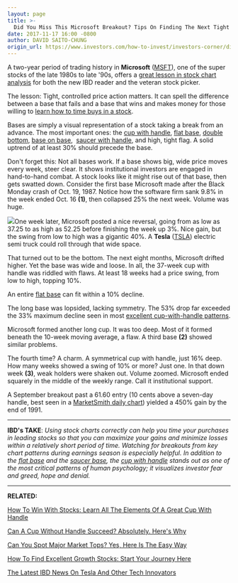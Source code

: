 ```yaml
---
layout: page
title: >-
  Did You Miss This Microsoft Breakout? Tips On Finding The Next Tight Base
date: 2017-11-17 16:00 -0800
author: DAVID SAITO-CHUNG
origin_url: https://www.investors.com/how-to-invest/investors-corner/did-you-miss-this-microsoft-breakout-tips-on-finding-the-next-tight-base
---
```





A two-year period of trading history in **Microsoft** ([MSFT](https://research.investors.com/quote.aspx?symbol=MSFT)), one of the super stocks of the late 1980s to late '90s, offers a [great lesson in stock chart analysis](http://www.investors.com/how-to-invest/investors-corner/chart-reading-basics-how-a-buy-point-marks-a-time-of-opportunity/) for both the new IBD reader and the veteran stock picker.


The lesson: Tight, controlled price action matters. It can spell the difference between a base that fails and a base that wins and makes money for those willing to [learn how to time buys in a stock](http://www.investors.com/how-to-invest/investors-corner/chart-reading-basics-how-a-buy-point-marks-a-time-of-opportunity/).


Bases are simply a visual representation of a stock taking a break from an advance. The most important ones: the [cup with handle](http://www.investors.com/how-to-invest/investors-corner/the-basics-how-to-analyze-a-stocks-cup-with-handle/), [flat base](http://www.investors.com/how-to-invest/investors-corner/when-to-buy-the-basics-of-a-flat-base-a-super-growth-stock-pattern/), [double bottom](http://www.investors.com/how-to-invest/investors-corner/double-bottoms-make-sure-the-second-leg-undercuts-the-first/), [base on base](http://www.investors.com/how-to-invest/investors-corner/charts-101-how-the-base-on-base-etches-superb-stock-gains/),  [saucer with handle](http://www.investors.com/how-to-invest/investors-corner/chart-reading-basics-patience-is-required-to-play-the-saucer/), and high, tight flag. A solid uptrend of at least 30% should precede the base.


Don't forget this: Not all bases work. If a base shows big, wide price moves every week, steer clear. It shows institutional investors are engaged in hand-to-hand combat. A stock looks like it might rise out of that base, then gets swatted down. Consider the first base Microsoft made after the Black Monday crash of Oct. 19, 1987. Notice how the software firm sank 9.8% in the week ended Oct. 16 **(1)**, then collapsed 25% the next week. Volume was huge.


![](https://www.investors.com/wp-content/uploads/2017/11/ICmsft112017.jpg)One week later, Microsoft posted a nice reversal, going from as low as 37.25 to as high as 52.25 before finishing the week up 3%. Nice gain, but the swing from low to high was a gigantic 40%. A **Tesla** ([TSLA](https://research.investors.com/quote.aspx?symbol=TSLA)) electric semi truck could roll through that wide space.


That turned out to be the bottom. The next eight months, Microsoft drifted higher. Yet the base was wide and loose. In all, the 37-week cup with handle was riddled with flaws. At least 18 weeks had a price swing, from low to high, topping 10%.


An entire [flat base](http://www.investors.com/how-to-invest/investors-corner/when-to-buy-the-basics-of-a-flat-base-a-super-growth-stock-pattern/) can fit within a 10% decline.


The long base was lopsided, lacking symmetry. The 53% drop far exceeded the 33% maximum decline seen in most [excellent cup-with-handle patterns](http://www.investors.com/how-to-invest/investors-corner/the-basics-how-to-analyze-a-stocks-cup-with-handle/).


Microsoft formed another long cup. It was too deep. Most of it formed beneath the 10-week moving average, a flaw. A third base **(2)** showed similar problems.


The fourth time? A charm. A symmetrical cup with handle, just 16% deep. How many weeks showed a swing of 10% or more? Just one. In that down week **(3)**, weak holders were shaken out. Volume zoomed. Microsoft ended squarely in the middle of the weekly range. Call it institutional support.


A September breakout past a 61.60 entry (10 cents above a seven-day handle, best seen in a [MarketSmith daily chart](https://shop.investors.com/offer/splashresponsive.aspx?id=mssharpen-fixed&src=A012BF)) yielded a 450% gain by the end of 1991.




---


**IBD's TAKE**: *Using stock charts correctly can help you time your purchases in leading stocks so that you can maximize your gains and minimize losses within a relatively short period of time. Watching for breakouts from key chart patterns during earnings season is especially helpful. In addition to the* [*flat base*](http://www.investors.com/how-to-invest/investors-corner/when-to-buy-the-basics-of-a-flat-base-a-super-growth-stock-pattern/) *and the* [*saucer base*](http://www.investors.com/how-to-invest/investors-corner/chart-reading-basics-patience-is-required-to-play-the-saucer/)*, the* [*cup with handle*](http://www.investors.com/how-to-invest/investors-corner/the-basics-how-to-analyze-a-stocks-cup-with-handle/) *stands out as one of the most critical patterns of human psychology; it visualizes investor fear and greed, hope and denial.* 




---


**RELATED:**


[How To Win With Stocks: Learn All The Elements Of A Great Cup With Handle](https://www.investors.com/how-to-invest/investors-corner/the-basics-how-to-analyze-a-stocks-cup-with-handle/)


[Can A Cup Without Handle Succeed? Absolutely. Here's Why](http://www.investors.com/how-to-invest/investors-corner/investing-202-why-some-great-cup-bases-dont-form-a-handle/)


[Can You Spot Major Market Tops? Yes, Here Is The Easy Way](https://www.investors.com/how-to-invest/investors-corner/how-do-you-spot-a-major-market-top-easy-look-for-heavy-distribution/)


[How To Find Excellent Growth Stocks: Start Your Journey Here](https://www.investors.com/how-to-invest/investors-corner/looking-for-the-best-stocks-to-buy-and-watch-start-here/)


[The Latest IBD News On Tesla And Other Tech Innovators](https://www.investors.com/technology/)





